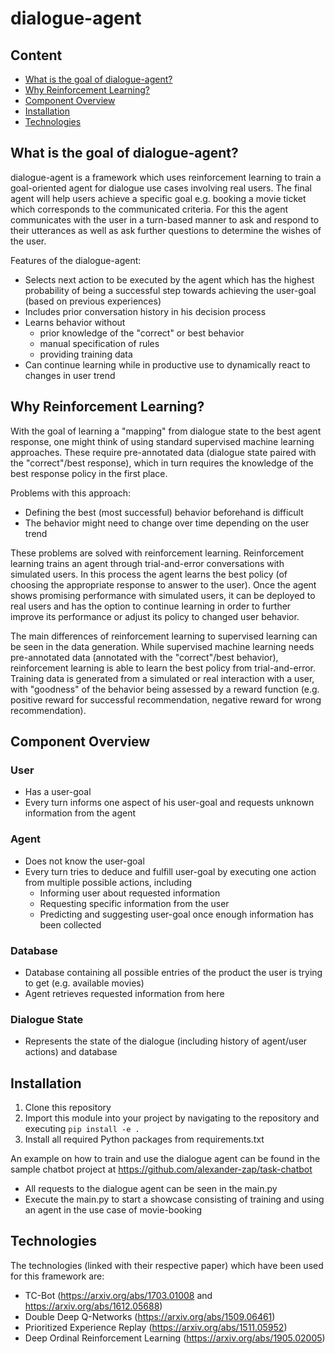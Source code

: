 # dialogue-agent

## Content
* [What is the goal of dialogue-agent?](#what-is-the-goal-of-dialogue-agent)
* [Why Reinforcement Learning?](#why-reinforcement-learning)
* [Component Overview](#component-overview)
* [Installation](#installation)
* [Technologies](#technologies)


## What is the goal of dialogue-agent?
dialogue-agent is a framework which uses reinforcement learning to train a goal-oriented agent for dialogue use cases involving real users.
The final agent will help users achieve a specific goal e.g. booking a movie ticket which corresponds to the communicated criteria.
For this the agent communicates with the user in a turn-based manner to ask and respond to their utterances as well as ask further questions to determine the wishes of the user.

Features of the dialogue-agent:
- Selects next action to be executed by the agent which has the highest probability of being a successful step towards achieving the user-goal (based on previous experiences)
- Includes prior conversation history in his decision process
- Learns behavior without
  - prior knowledge of the "correct" or best behavior
  - manual specification of rules
  - providing training data
- Can continue learning while in productive use to dynamically react to changes in user trend


## Why Reinforcement Learning?
With the goal of learning a "mapping" from dialogue state to the best agent response, one might think of using standard supervised machine learning approaches.
These require pre-annotated data (dialogue state paired with the "correct"/best response), which in turn requires the knowledge of the best response policy in the first place.

Problems with this approach:
- Defining the best (most successful) behavior beforehand is difficult
- The behavior might need to change over time depending on the user trend

These problems are solved with reinforcement learning.
Reinforcement learning trains an agent through trial-and-error conversations with simulated users.
In this process the agent learns the best policy (of choosing the appropriate response to answer to the user). 
Once the agent shows promising performance with simulated users, it can be deployed to real users and has the option to continue learning in order to further improve its performance or adjust its policy to changed user behavior.

The main differences of reinforcement learning to supervised learning can be seen in the data generation.
While supervised machine learning needs pre-annotated data (annotated with the "correct"/best behavior), reinforcement learning is able to learn the best policy from trial-and-error.
Training data is generated from a simulated or real interaction with a user, with "goodness" of the behavior being assessed by a reward function (e.g. positive reward for successful recommendation, negative reward for wrong recommendation).


## Component Overview
### User
- Has a user-goal
- Every turn informs one aspect of his user-goal and requests unknown information from the agent

### Agent
- Does not know the user-goal
- Every turn tries to deduce and fulfill user-goal by executing one action from multiple possible actions, including
  - Informing user about requested information
  - Requesting specific information from the user
  - Predicting and suggesting user-goal once enough information has been collected

### Database
- Database containing all possible entries of the product the user is trying to get (e.g. available movies)
- Agent retrieves requested information from here

### Dialogue State
- Represents the state of the dialogue (including history of agent/user actions) and database


## Installation
1. Clone this repository
2. Import this module into your project by navigating to the repository and executing `pip install -e .`
3. Install all required Python packages from requirements.txt

An example on how to train and use the dialogue agent can be found in the sample chatbot project at https://github.com/alexander-zap/task-chatbot
- All requests to the dialogue agent can be seen in the main.py
- Execute the main.py to start a showcase consisting of training and using an agent in the use case of movie-booking


## Technologies
The technologies (linked with their respective paper) which have been used for this framework are:
- TC-Bot (https://arxiv.org/abs/1703.01008 and https://arxiv.org/abs/1612.05688)
- Double Deep Q-Networks (https://arxiv.org/abs/1509.06461)
- Prioritized Experience Replay (https://arxiv.org/abs/1511.05952)
- Deep Ordinal Reinforcement Learning (https://arxiv.org/abs/1905.02005)

